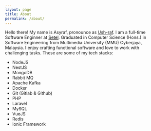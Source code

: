 ```yaml
---
layout: page
title: About
permalink: /about/
---
```

Hello there! My name is Asyraf, pronounce as [Ush-raf](https://translate.google.com.my/?sl=ms&text=Asyraf). I am a full-time Software Enginner at [Setel](https://setel.com). Graduated in Computer Science (Hons.) in Software Engineering from Multimedia University (MMU) Cyberjaya, Malaysia. I enjoy crafting functional software and love to work with challenging tasks. These are some of my tech stacks:

- NodeJS
- NestJS
- MongoDB
- Rabbit MQ
- Apache Kafka
- Docker
- Git (Gitlab & Github)
- PHP
- Laravel
- MySQL
- VueJS
- Redis
- Ionic Framework


